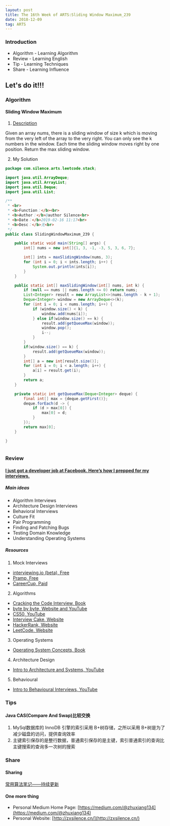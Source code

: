 ```yaml
---
layout: post
title: The 16th Week of ARTS:Sliding Window Maximum_239
date: 2018-12-09
tag: ARTS
---
```


### Introduction
- Algorithm  - Learning Algorithm
- Review  - Learning English
- Tip - Learning Techniques
- Share - Learning Influence

## Let's do it!!!
### Algorithm
#### Sliding Window Maximum
1. [Description](https://leetcode.com/problems/sliding-window-maximum/)

Given an array nums, there is a sliding window of size k which is moving from the very left of the array to the very right. You can only see the k numbers in the window. Each time the sliding window moves right by one position. Return the max sliding window.

2. My Solution

```java
package com.silence.arts.leetcode.stack;

import java.util.ArrayDeque;
import java.util.ArrayList;
import java.util.Deque;
import java.util.List;

/**
 * <br>
 * <b>Function：</b><br>
 * <b>Author：</b>@author Silence<br>
 * <b>Date：</b>2019-02-16 11:17<br>
 * <b>Desc：</b>无<br>
 */
public class SlidingWindowMaximum_239 {

    public static void main(String[] args) {
        int[] nums = new int[]{1, 3, -1, -3, 5, 3, 6, 7};

        int[] ints = maxSlidingWindow(nums, 3);
        for (int i = 0; i < ints.length; i++) {
            System.out.println(ints[i]);
        }
    }

    public static int[] maxSlidingWindow(int[] nums, int k) {
        if (null == nums || nums.length <= 0) return nums;
        List<Integer> result = new ArrayList<>(nums.length - k + 1);
        Deque<Integer> window = new ArrayDeque<>(k);
        for (int i = 0; i < nums.length; i++) {
            if (window.size() < k) {
                window.add(nums[i]);
            } else if(window.size() == k) {
                result.add(getQueueMax(window));
                window.pop();
                i--;
            }
        }
        if(window.size() == k) {
            result.add(getQueueMax(window));
        }
        int[] a = new int[result.size()];
        for (int i = 0; i < a.length; i++) {
            a[i] = result.get(i);
        }
        return a;
    }

    private static int getQueueMax(Deque<Integer> deque) {
        final int[] max = {deque.getFirst()};
        deque.forEach(d -> {
            if (d > max[0]) {
                max[0] = d;
            }
        });
        return max[0];
    }

}



```


### Review
#### [I just got a developer job at Facebook. Here’s how I prepped for my interviews.](https://medium.freecodecamp.org/software-engineering-interviews-744380f4f2af)
##### Main ideas
- Algorithm Interviews
- Architecture Design Interviews
- Behavioral Interviews
- Culture Fit
- Pair Programming
- Finding and Patching Bugs
- Testing Domain Knowledge
- Understanding Operating Systems

##### Resources
1. Mock Interviews
- [interviewing.io (beta), Free](https://interviewing.io/)
- [Pramp, Free](https://www.pramp.com/#/)
- [CareerCup, Paid](https://careercup.com/interview)
2. Algorithms
- [Cracking the Code Interview, Book](https://www.amazon.com/Cracking-Coding-Interview-Programming-Questions/dp/0984782850/ref=sr_1_1?s=books&ie=UTF8&qid=1506042558&sr=1-1&keywords=cracking+the+code+interview)
- [byte by byte, Website and YouTube](https://www.byte-by-byte.com/)
- [CS50, YouTube](https://www.youtube.com/user/cs50tv)
- [Interview Cake, Website](https://www.interviewcake.com/)
- [HackerRank, Website](https://www.hackerrank.com/)
- [LeetCode, Website](https://leetcode.com/)
3. Operating Systems
- [Operating System Concepts, Book](https://www.amazon.com/Operating-System-Concepts-Abraham-Silberschatz/dp/1118063333/ref=sr_1_1?s=books&ie=UTF8&qid=1506042402&sr=1-1&keywords=Operating+System+Concepts)
4. Architecture Design
- [Intro to Architecture and Systems, YouTube](https://www.youtube.com/watch?v=ZgdS0EUmn70)
5. Behavioural
- [Intro to Behavioural Interviews, YouTube](https://www.youtube.com/watch?v=PJKYqLP6MRE)


### Tips
#### Java CAS(Compare And Swap)比较交换
1. MySql数据库的 InnoDB 引擎的索引采用 B+树存储，之所以采用 B+树是为了减少磁盘的访问，提供查询效率
2. 主键索引保存的是整行数据，普通索引保存的是主键，索引普通索引的查询比主键搜索的查询多一次树的搜索


### Share
#### Sharing
[常用算法笔记——持续更新](http://zxsilence.cn/2018/11/%E5%B8%B8%E7%94%A8%E7%AE%97%E6%B3%95%E7%AC%94%E8%AE%B0/)

#### One more thing
- Personal Medium Home Page: [https://medium.com/@zhuxiang134](https://medium.com/@zhuxiang134)
- Personal Website: [http://zxsilence.cn/](http://zxsilence.cn/)